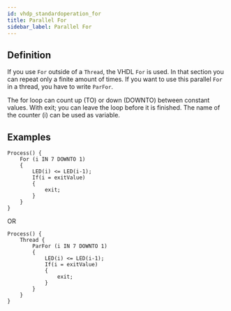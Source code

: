 ```yaml
---
id: vhdp_standardoperation_for
title: Parallel For
sidebar_label: Parallel For
---
```


## Definition

If you use `For` outside of a `Thread`, the VHDL `For` is used. In that section you can repeat only a finite amount of times.
If you want to use this parallel `For` in a thread, you have to write `ParFor`.

The for loop can count up (TO) or down (DOWNTO) between constant values. 
With exit; you can leave the loop before it is finished. 
The name of the counter (i) can be used as variable.

## Examples

```vhdp
Process() {
	For (i IN 7 DOWNTO 1) 
	{ 
		LED(i) <= LED(i-1); 
		If(i = exitValue) 
		{ 
			exit; 
		} 
	}
}
```

OR

```vhdp
Process() {
	Thread {
		ParFor (i IN 7 DOWNTO 1) 
		{ 
			LED(i) <= LED(i-1); 
			If(i = exitValue) 
			{ 
				exit; 
			} 
		}
	}
}
```
